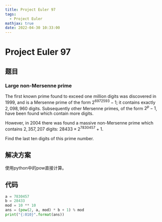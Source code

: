 ```yaml
---
title: Project Euler 97
tags:
  - Project Euler
mathjax: true
date: 2022-04-30 10:33:00
---
```


<escape><!-- more --></escape>

# Project Euler 97

## 题目

### Large non-Mersenne prime

The first known prime found to exceed one million digits was discovered in $1999$, and is a Mersenne prime of the form $2^{6972593}−1$; it contains exactly $2,098,960$ digits. Subsequently other Mersenne primes, of the form $2^p−1$, have been found which contain more digits.

However, in $2004$ there was found a massive non-Mersenne prime which contains $2,357,207$ digits: $28433\times2^{7830457}+1$.

Find the last ten digits of this prime number.

## 解决方案

使用python中的pow直接计算。

## 代码

```Python
a = 7830457
b = 28433
mod = 10 ** 10
ans = (pow(2, a, mod) * b + 1) % mod
print("{:010}".format(ans))
```
